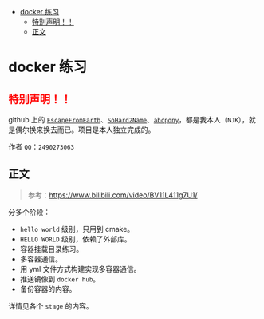 - [docker 练习](#docker-练习)
	- [特别声明！！](#特别声明)
	- [正文](#正文)

# docker 练习

## <font color="red">特别声明！！</font>

github 上的 [`EscapeFromEarth`](https://github.com/EscapeFromEarth)、[`SoHard2Name`](https://github.com/SoHard2Name)、[`abcpony`](https://github.com/abcpony)，都是我本人（`NJK`），就是偶尔换来换去而已。项目是本人独立完成的。

作者 `QQ`：`2490273063`

## 正文

> 参考：https://www.bilibili.com/video/BV11L411g7U1/

分多个阶段：
- `hello world` 级别，只用到 cmake。
- `HELLO WORLD` 级别，依赖了外部库。
- 容器挂载目录练习。
- 多容器通信。
- 用 yml 文件方式构建实现多容器通信。
- 推送镜像到 `docker hub`。
- 备份容器的内容。

详情见各个 `stage` 的内容。
